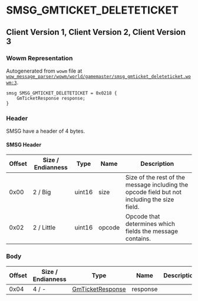 # SMSG_GMTICKET_DELETETICKET

## Client Version 1, Client Version 2, Client Version 3

### Wowm Representation

Autogenerated from `wowm` file at [`wow_message_parser/wowm/world/gamemaster/smsg_gmticket_deleteticket.wowm:3`](https://github.com/gtker/wow_messages/tree/main/wow_message_parser/wowm/world/gamemaster/smsg_gmticket_deleteticket.wowm#L3).
```rust,ignore
smsg SMSG_GMTICKET_DELETETICKET = 0x0218 {
    GmTicketResponse response;
}
```
### Header

SMSG have a header of 4 bytes.

#### SMSG Header

| Offset | Size / Endianness | Type   | Name   | Description |
| ------ | ----------------- | ------ | ------ | ----------- |
| 0x00   | 2 / Big           | uint16 | size   | Size of the rest of the message including the opcode field but not including the size field.|
| 0x02   | 2 / Little        | uint16 | opcode | Opcode that determines which fields the message contains.|

### Body

| Offset | Size / Endianness | Type | Name | Description | Comment |
| ------ | ----------------- | ---- | ---- | ----------- | ------- |
| 0x04 | 4 / - | [GmTicketResponse](gmticketresponse.md) | response |  |  |

